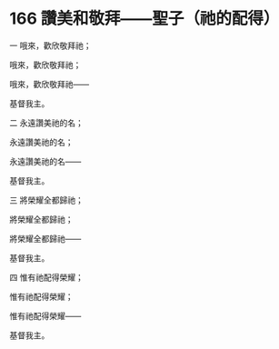 # 166 讚美和敬拜——聖子（祂的配得）

一 哦來，歡欣敬拜祂；

哦來，歡欣敬拜祂；

哦來，歡欣敬拜祂——

基督我主。

二 永遠讚美祂的名；

永遠讚美祂的名；

永遠讚美祂的名——

基督我主。

三 將榮耀全都歸祂；

將榮耀全都歸祂；

將榮耀全都歸祂——

基督我主。

四 惟有祂配得榮耀；

惟有祂配得榮耀；

惟有祂配得榮耀——

基督我主。

